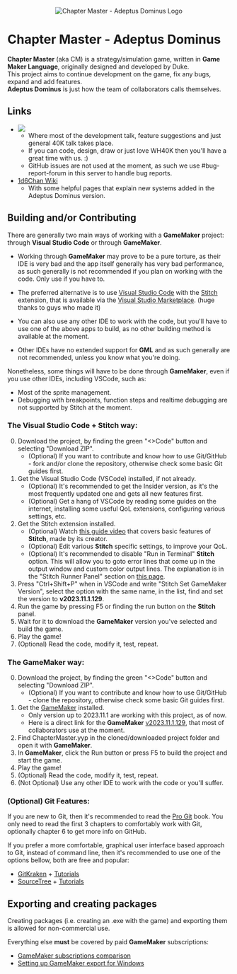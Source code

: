 <p align="center">
  <img src="https://github.com/user-attachments/assets/47772b42-59ad-4fdf-84de-ae9bcba999be" alt="Chapter Master - Adeptus Dominus Logo"/>
</p>


# Chapter Master - Adeptus Dominus

**Chapter Master** (aka CM) is a strategy/simulation game, written in **Game Maker Language**, originally designed and developed by Duke.\
This project aims to continue development on the game, fix any bugs, expand and add features.\
**Adeptus Dominus** is just how the team of collaborators calls themselves.

## Links

- [![](https://dcbadge.limes.pink/api/server/https://discord.gg/zAGpqHzsXQ?style=flat)](https://discord.gg/zAGpqHzsXQ)
   - Where most of the development talk, feature suggestions and just general 40K talk takes place.
   - If you can code, design, draw or just love WH40K then you'll have a great time with us. :)
   - GitHub issues are not used at the moment, as such we use #bug-report-forum in this server to handle bug reports.
- [1d6Chan Wiki](https://1d6chan.miraheze.org/wiki/Category:Chapter_Master_:_Adeptus_Dominus)
   - With some helpful pages that explain new systems added in the Adeptus Dominus version.

## Building and/or Contributing

There are generally two main ways of working with a **GameMaker** project: through **Visual Studio Code** or through **GameMaker**.

- Working through **GameMaker** may prove to be a pure torture, as their IDE is very bad and the app itself generally has very bad performance, as such generally is not recommended if you plan on working with the code. Only use if you have to.
- The preferred alternative is to use [Visual Studio Code](https://code.visualstudio.com/) with the [Stitch](https://github.com/bscotch/stitch) extension, that is available via the [Visual Studio Marketplace](https://marketplace.visualstudio.com/items?itemName=bscotch.bscotch-stitch-vscode). (huge thanks to guys who made it)

- You can also use any other IDE to work with the code, but you'll have to use one of the above apps to build, as no other building method is available at the moment.
- Other IDEs have no extended support for **GML** and as such generally are not recommended, unless you know what you're doing.

Nonetheless, some things will have to be done through **GameMaker**, even if you use other IDEs, including VSCode, such as: 
- Most of the sprite management.
- Debugging with breakpoints, function steps and realtime debugging are not supported by Stitch at the moment.

### The Visual Studio Code + Stitch way:

0. Download the project, by finding the green "<>Code" button and selecting "Download ZIP".
   - (Optional) If you want to contribute and know how to use Git/GitHub - fork and/or clone the repository, otherwise check some basic Git guides first.
1. Get the Visual Studio Code (VSCode) installed, if not already.
   - (Optional) It's recommended to get the Insider version, as it's the most frequently updated one and gets all new features first.
   - (Optional) Get a hang of VSCode by reading some guides on the internet, installing some useful QoL extensions, configuring various settings, etc.
2. Get the Stitch extension installed.
   - (Optional) Watch [this guide video](https://youtu.be/N0wnHauUQjA?si=GPQ22a_LyZq3Y9LP) that covers basic features of **Stitch**, made by its creator.
   - (Optional) Edit various **Stitch** specific settings, to improve your QoL.
   - (Optional) It's recommended to disable "Run in Terminal" **Stitch** option. This will allow you to goto error lines that come up in the output window and custom color output lines. The explanation is in the "Stitch Runner Panel" section on [this page](https://marketplace.visualstudio.com/items?itemName=bscotch.bscotch-stitch-vscode).
3. Press "Ctrl+Shift+P" when in VSCode and write "Stitch Set GameMaker Version", select the option with the same name, in the list, find and set the version to **v2023.11.1.129**. 
4. Run the game by pressing F5 or finding the run button on the **Stitch** panel.
5. Wait for it to download the **GameMaker** version you've selected and build the game.
6. Play the game!
7. (Optional) Read the code, modify it, test, repeat.

### The GameMaker way:
0. Download the project, by finding the green "<>Code" button and selecting "Download ZIP".
   - (Optional) If you want to contribute and know how to use Git/GitHub - clone the repository, otherwise check some basic Git guides first.
1. Get the [GameMaker](https://gamemaker.io/en/) installed.
   - Only version up to 2023.11.1 are working with this project, as of now.
   - Here is a direct link for the **GameMaker** [v2023.11.1.129](https://gms.yoyogames.com/GameMaker-Installer-2023.11.1.129.exe), that most of collaborators use at the moment.
2. Find ChapterMaster.yyp in the cloned/downloaded project folder and open it with **GameMaker**.
3. In **GameMaker**, click the Run button or press F5 to build the project and start the game.
4. Play the game!
5. (Optional) Read the code, modify it, test, repeat.
6. (Not Optional) Use any other IDE to work with the code or you'll suffer.

### (Optional) Git Features:

If you are new to Git, then it's recommended to read the [Pro Git](https://git-scm.com/book/en/v2) book. You only need to read the first 3 chapters to comfortably work with Git, optionally chapter 6 to get more info on GitHub.

If you prefer a more comfortable, graphical user interface based approach to Git, instead of command line, then it's recommended to use one of the options bellow, both are free and popular:
-   [GitKraken](https://www.gitkraken.com/) + [Tutorials](https://www.gitkraken.com/learn/git/tutorials)
-   [SourceTree](https://www.sourcetreeapp.com/) + [Tutorials](https://confluence.atlassian.com/get-started-with-sourcetree)

## Exporting and creating packages

Creating packages (i.e. creating an .exe with the game) and exporting them is allowed for non-commercial use.

Everything else **must** be covered by paid **GameMaker** subscriptions:
- [GameMaker subscriptions comparison](https://gamemaker.io/en/get)
- [Setting up GameMaker export for Windows](https://help.yoyogames.com/hc/en-us/articles/235186048-Setting-Up-For-Windows)
